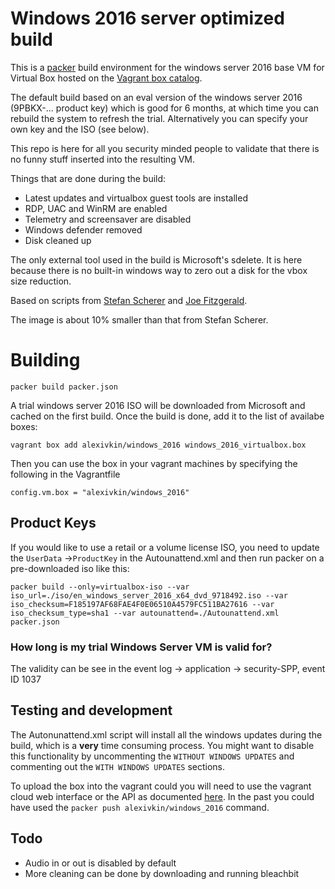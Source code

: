 # Windows 2016 server optimized build

This is a [packer](https://www.packer.io/) build environment for the windows server 2016 base VM for Virtual Box hosted on the [Vagrant box catalog](https://app.vagrantup.com/alexivkin/boxes/windows_2016).

The default build based on an eval version of the windows server 2016 (9PBKX-... product key) which is good for 6 months, at which time you can rebuild the system to refresh the trial. Alternatively you can specify your own key and the ISO (see below).

This repo is here for all you security minded people to validate that there is no funny stuff inserted into the resulting VM.

Things that are done during the build:
* Latest updates and virtualbox guest tools are installed
* RDP, UAC and WinRM are enabled
* Telemetry and screensaver are disabled
* Windows defender removed
* Disk cleaned up

The only external tool used in the build is Microsoft's sdelete. It is here because there is no built-in windows way to zero out a disk for the vbox size reduction.

Based on scripts from [Stefan Scherer](https://github.com/StefanScherer/packer-windows) and [Joe Fitzgerald](https://github.com/joefitzgerald/packer-windows).

The image is about 10% smaller than that from Stefan Scherer.

# Building
`packer build packer.json`

A trial windows server 2016 ISO will be downloaded from Microsoft and cached on the first build. Once the build is done, add it to the list of availabe boxes:

`vagrant box add alexivkin/windows_2016 windows_2016_virtualbox.box`

Then you can use the box in your vagrant machines by specifying the following in the Vagrantfile

`config.vm.box = "alexivkin/windows_2016"`

## Product Keys
If you would like to use a retail or a volume license ISO, you need to update the `UserData` ->`ProductKey` in the Autounattend.xml and then run packer on a pre-downloaded iso like this:

`packer build --only=virtualbox-iso --var iso_url=./iso/en_windows_server_2016_x64_dvd_9718492.iso --var iso_checksum=F185197AF68FAE4F0E06510A4579FC511BA27616 --var iso_checksum_type=sha1 --var autounattend=./Autounattend.xml packer.json`

### How long is my trial Windows Server VM is valid for?
The validity can be see in the event log -> application -> security-SPP, event ID 1037

## Testing and development
The Autonunattend.xml script will install all the windows updates during the build, which is a **very** time consuming process. You  might want to disable this functionality by uncommenting the `WITHOUT WINDOWS UPDATES` and commenting out the `WITH WINDOWS UPDATES` sections.

To upload the box into the vagrant could you will need to use the vagrant cloud web interface or the API as documented [here](https://www.vagrantup.com/docs/vagrant-cloud/boxes/create.html). In the past you could have used the `packer push alexivkin/windows_2016` command.

## Todo
* Audio in or out is disabled by default
* More cleaning can be done by downloading and running bleachbit

